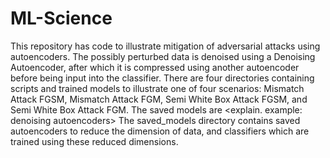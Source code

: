 # ML-Science
This repository has code to illustrate mitigation of adversarial attacks using autoencoders. The possibly perturbed data is denoised using a Denoising Autoencoder, after which it is compressed using another autoencoder before being input into the classifier.
There are four directories containing scripts and trained models to illustrate one of four scenarios: Mismatch Attack FGSM, Mismatch Attack FGM, Semi White Box Attack FGSM, and Semi White Box Attack FGM. The saved models are <explain. example: denoising autoencoders>
The saved_models directory contains saved autoencoders to reduce the dimension of data, and classifiers which are trained using these reduced dimensions.
